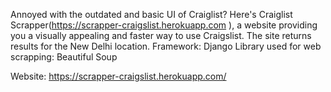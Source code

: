 Annoyed with the outdated and basic UI of Craiglist? Here's Craiglist Scrapper(https://scrapper-craigslist.herokuapp.com ), a website providing you a visually appealing and faster way to use Craigslist.
The site returns results for the New Delhi location. 
Framework: Django
Library used for web scrapping: Beautiful Soup

Website: https://scrapper-craigslist.herokuapp.com/ 